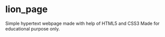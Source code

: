 # lion_page
Simple hypertext webpage made with help of HTML5 and CSS3
Made for educational purpose only.
